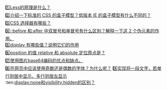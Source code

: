 :one:[Less的原理是什么？](https://github.com/Eveveen/fe-study/blob/master/css/01.less.md)    
:two:[介绍一下标准的 CSS 的盒子模型？低版本 IE 的盒子模型有什么不同的？](https://github.com/Eveveen/fe-study/blob/master/css/02.box.md)  
:three:[CSS 选择器有哪些？](https://github.com/Eveveen/fe-study/blob/master/css/03.selector.md)    
:four:[::before 和:after 中双冒号和单冒号有什么区别？解释一下这 2 个伪元素的作用。](https://github.com/Eveveen/fe-study/blob/master/css/04.element.md)   
:five:[display 有哪些值？说明它们的作用](https://github.com/Eveveen/fe-study/blob/master/css/05.display.md)   
:six:[position 的值 relative 和 absolute 定位原点是？](https://github.com/Eveveen/fe-study/blob/master/css/06.absolute.md)   
:seven:[使用图片base64编码的优点和缺点。](https://github.com/Eveveen/fe-study/blob/master/css/07.base64.md)  
:eight:[在网页中应该使用奇数还是偶数的字体？为什么呢？](https://github.com/Eveveen/fe-study/blob/master/css/08.font.md) 
:nine:[实现将一段文字，若单行则居中显示，多行则居左显示](https://github.com/Eveveen/fe-study/blob/master/css/09.flex.md)       
:ten:[display:none和visibility:hidden的区别？](https://github.com/Eveveen/fe-study/blob/master/css/10.hide.md)   